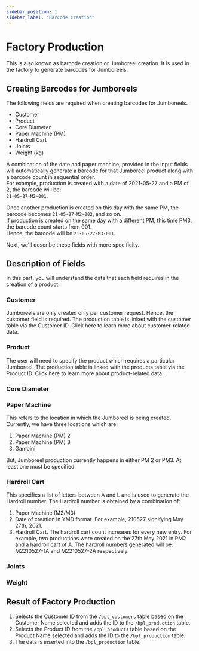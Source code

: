 ```yaml
---
sidebar_position: 1
sidebar_label: "Barcode Creation"
---
```


# Factory Production

This is also known as barcode creation or Jumboreel creation. It is used in the factory to generate barcodes for Jumboreels.

## Creating Barcodes for Jumboreels

The following fields are required when creating barcodes for Jumboreels.

- Customer
- Product
- Core Diameter
- Paper Machine (PM)
- Hardroll Cart
- Joints
- Weight (kg)

A combination of the date and paper machine, provided in the input fields will automatically generate a barcode for that Jumboreel product along with a barcode count in sequential order.  
For example, production is created with a date of 2021-05-27 and a PM of 2, the barcode will be:  
`21-05-27-M2-001`.

Once another production is created on this day with the same PM, the barcode becomes `21-05-27-M2-002`, and so on.  
If production is created on the same day with a different PM, this time PM3, the barcode count starts from 001.  
Hence, the barcode will be `21-05-27-M3-001`.

Next, we'll describe these fields with more specificity.

## Description of Fields

In this part, you will understand the data that each field requires in the creation of a product.

### Customer

Jumboreels are only created only per customer request. Hence, the customer field is required. The production table is linked with the customer table via the Customer ID. Click here to learn more about customer-related data.

### Product

The user will need to specify the product which requires a particular Jumboreel. The production table is linked with the products table via the Product ID. Click here to learn more about product-related data.

### Core Diameter

### Paper Machine

This refers to the location in which the Jumboreel is being created. Currently, we have three locations which are:

1. Paper Machine (PM) 2
2. Paper Machine (PM) 3
3. Gambini

But, Jumboreel production currently happens in either PM 2 or PM3. At least one must be specified.

### Hardroll Cart

This specifies a list of letters between A and L and is used to generate the Hardroll number. The Hardroll number is obtained by a combination of:

1. Paper Machine (M2/M3)
2. Date of creation in YMD format. For example, 210527 signifying May 27th, 2021.
3. Hardroll Cart. The hardroll cart count increases for every new entry. For example, two productions were created on the 27th May 2021 in PM2 and a hardroll cart of A. The hardroll numbers generated will be: M2210527-1A and M2210527-2A respectively.

### Joints

### Weight

## Result of Factory Production

1. Selects the Customer ID from the `/bpl_customers` table based on the Customer Name selected and adds the ID to the `/bpl_production` table.
2. Selects the Product ID from the `/bpl_products` table based on the Product Name selected and adds the ID to the `/bpl_production` table.
3. The data is inserted into the `/bpl_production` table.
